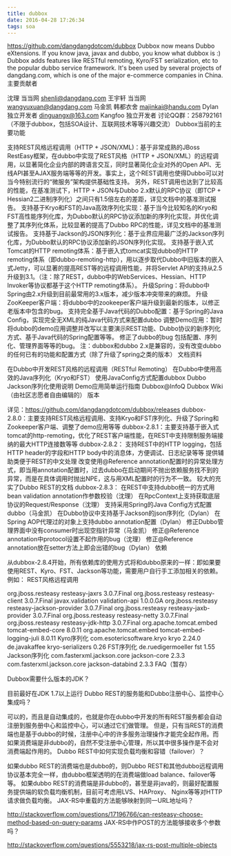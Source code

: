 ```yaml
---
title: dubbox
date: 2016-04-28 17:26:34
tags: soa
---
```

https://github.com/dangdangdotcom/dubbox
Dubbox now means Dubbo eXtensions. If you know java, javax and dubbo, you know what dubbox is :)
Dubbox adds features like RESTful remoting, Kyro/FST serialization, etc to the popular dubbo service framework. It's been used by several projects of dangdang.com, which is one of the major e-commerce companies in China.
主要贡献者

沈理 当当网 shenli@dangdang.com
王宇轩 当当网 wangyuxuan@dangdang.com
马金凯 韩都衣舍 majinkai@handu.com
Dylan 独立开发者 dinguangx@163.com
Kangfoo 独立开发者
讨论QQ群：258792161 （不限于dubbox，包括SOA设计、互联网技术等等兴趣交流）
Dubbox当前的主要功能

支持REST风格远程调用（HTTP + JSON/XML)：基于非常成熟的JBoss RestEasy框架，在dubbo中实现了REST风格（HTTP + JSON/XML）的远程调用，以显著简化企业内部的跨语言交互，同时显著简化企业对外的Open API、无线API甚至AJAX服务端等等的开发。事实上，这个REST调用也使得Dubbo可以对当今特别流行的“微服务”架构提供基础性支持。 另外，REST调用也达到了比较高的性能，在基准测试下，HTTP + JSON与Dubbo 2.x默认的RPC协议（即TCP + Hessian2二进制序列化）之间只有1.5倍左右的差距，详见文档中的基准测试报告。
支持基于Kryo和FST的Java高效序列化实现：基于当今比较知名的Kryo和FST高性能序列化库，为Dubbo默认的RPC协议添加新的序列化实现，并优化调整了其序列化体系，比较显著的提高了Dubbo RPC的性能，详见文档中的基准测试报告。
支持基于Jackson的JSON序列化：基于业界应用最广泛的Jackson序列化库，为Dubbo默认的RPC协议添加新的JSON序列化实现。
支持基于嵌入式Tomcat的HTTP remoting体系：基于嵌入式tomcat实现dubbo的HTTP remoting体系（即dubbo-remoting-http），用以逐步取代Dubbo中旧版本的嵌入式Jetty，可以显著的提高REST等的远程调用性能，并将Servlet API的支持从2.5升级到3.1。（注：除了REST，dubbo中的WebServices、Hessian、HTTP Invoker等协议都基于这个HTTP remoting体系）。
升级Spring：将dubbo中Spring由2.x升级到目前最常用的3.x版本，减少版本冲突带来的麻烦。
升级ZooKeeper客户端：将dubbo中的zookeeper客户端升级到最新的版本，以修正老版本中包含的bug。
支持完全基于Java代码的Dubbo配置：基于Spring的Java Config，实现完全无XML的纯Java代码方式来配置dubbo
调整Demo应用：暂时将dubbo的demo应用调整并改写以主要演示REST功能、Dubbo协议的新序列化方式、基于Java代码的Spring配置等等。
修正了dubbo的bug 包括配置、序列化、管理界面等等的bug。
注：dubbox和dubbo 2.x是兼容的，没有改变dubbo的任何已有的功能和配置方式（除了升级了spring之类的版本）
文档资料

在Dubbo中开发REST风格的远程调用（RESTful Remoting）
在Dubbo中使用高效的Java序列化（Kryo和FST）
使用JavaConfig方式配置dubbox
Dubbo Jackson序列化使用说明
Demo应用简单运行指南
Dubbox@InfoQ
Dubbox Wiki （由社区志愿者自由编辑的）
版本

详见：https://github.com/dangdangdotcom/dubbox/releases
dubbox-2.8.0：主要支持REST风格远程调用、支持Kryo和FST序列化、升级了Spring和Zookeeper客户端、调整了demo应用等等
dubbox-2.8.1：主要支持基于嵌入式tomcat的http-remoting，优化了REST客户端性能，在REST中支持限制服务端接纳的最大HTTP连接数等等
dubbox-2.8.2：
支持REST中的HTTP logging，包括HTTP header的字段和HTTP body中的消息体，方便调试、日志纪录等等
提供辅助类便于REST的中文处理
改变使用@Reference annotation配置时的异常处理方式，即当用annotation配置时，过去dubbo在启动期间不抛出依赖服务找不到的异常，而是在具体调用时抛出NPE，这与用XML配置时的行为不一致。
较大的充实了Dubbo REST的文档
dubbox-2.8.3：
在REST中支持dubbo统一的方式用bean validation annotation作参数校验（沈理）
在RpcContext上支持获取底层协议的Request/Response（沈理）
支持采用Spring的Java Config方式配置dubbo（马金凯）
在Dubbo协议中支持基于Jackson的json序列化（Dylan）
在Spring AOP代理过的对象上支持dubbo annotation配置（Dylan）
修正Dubbo管理界面中没有consumer时出现空指针异常（马金凯）
修正@Reference annotation中protocol设置不起作用的bug（沈理）
修正@Reference annotation放在setter方法上即会出错的bug（Dylan）
依赖

从dubbox-2.8.4开始，所有依赖库的使用方式将和dubbo原来的一样：即如果要使用REST、Kyro、FST、Jackson等功能，需要用户自行手工添加相关的依赖。例如：
REST风格远程调用

<dependency>
    <groupId>org.jboss.resteasy</groupId>
    <artifactId>resteasy-jaxrs</artifactId>
    <version>3.0.7.Final</version>
</dependency>
<dependency>
    <groupId>org.jboss.resteasy</groupId>
    <artifactId>resteasy-client</artifactId>
    <version>3.0.7.Final</version>
</dependency>
<dependency>
    <groupId>javax.validation</groupId>
    <artifactId>validation-api</artifactId>
    <version>1.0.0.GA</version>
</dependency>

<!-- 如果要使用json序列化 -->
<dependency>
    <groupId>org.jboss.resteasy</groupId>
    <artifactId>resteasy-jackson-provider</artifactId>
    <version>3.0.7.Final</version>
</dependency>

<!-- 如果要使用xml序列化 -->
<dependency>
    <groupId>org.jboss.resteasy</groupId>
    <artifactId>resteasy-jaxb-provider</artifactId>
    <version>3.0.7.Final</version>
</dependency>

<!-- 如果要使用netty server -->
<dependency>
    <groupId>org.jboss.resteasy</groupId>
    <artifactId>resteasy-netty</artifactId>
    <version>3.0.7.Final</version>
</dependency>

<!-- 如果要使用Sun HTTP server -->
<dependency>
    <groupId>org.jboss.resteasy</groupId>
    <artifactId>resteasy-jdk-http</artifactId>
    <version>3.0.7.Final</version>
</dependency>

<!-- 如果要使用tomcat server -->
<dependency>
    <groupId>org.apache.tomcat.embed</groupId>
    <artifactId>tomcat-embed-core</artifactId>
    <version>8.0.11</version>
</dependency>
<dependency>
    <groupId>org.apache.tomcat.embed</groupId>
    <artifactId>tomcat-embed-logging-juli</artifactId>
    <version>8.0.11</version>
</dependency>
Kyro序列化

<dependency>
    <groupId>com.esotericsoftware.kryo</groupId>
    <artifactId>kryo</artifactId>
    <version>2.24.0</version>
</dependency>
<dependency>
    <groupId>de.javakaffee</groupId>
    <artifactId>kryo-serializers</artifactId>
    <version>0.26</version>
</dependency>
FST序列化

<dependency>
    <groupId>de.ruedigermoeller</groupId>
    <artifactId>fst</artifactId>
    <version>1.55</version>
</dependency>
Jackson序列化

<dependency>
    <groupId>com.fasterxml.jackson.core</groupId>
    <artifactId>jackson-core</artifactId>
    <version>2.3.3</version>
</dependency>
<dependency>
    <groupId>com.fasterxml.jackson.core</groupId>
    <artifactId>jackson-databind</artifactId>
    <version>2.3.3</version>
</dependency>
FAQ（暂存）

Dubbox需要什么版本的JDK？

目前最好在JDK 1.7以上运行
Dubbo REST的服务能和Dubbo注册中心、监控中心集成吗？

可以的，而且是自动集成的，也就是你在dubbo中开发的所有REST服务都会自动注册到服务册中心和监控中心，可以通过它们做管理。
但是，只有当REST的消费端也是基于dubbo的时候，注册中心中的许多服务治理操作才能完全起作用。而如果消费端是非dubbo的，自然不受注册中心管理，所以其中很多操作是不会对消费端起作用的。
Dubbo REST中如何实现负载均衡和容错（failover）？

如果dubbo REST的消费端也是dubbo的，则Dubbo REST和其他dubbo远程调用协议基本完全一样，由dubbo框架透明的在消费端做load balance、failover等等。
如果dubbo REST的消费端是非dubbo的，甚至是非java的，则最好配置服务提供端的软负载均衡机制，目前可考虑用LVS、HAProxy、 Nginx等等对HTTP请求做负载均衡。
JAX-RS中重载的方法能够映射到同一URL地址吗？

http://stackoverflow.com/questions/17196766/can-resteasy-choose-method-based-on-query-params
JAX-RS中作POST的方法能够接收多个参数吗？

http://stackoverflow.com/questions/5553218/jax-rs-post-multiple-objects